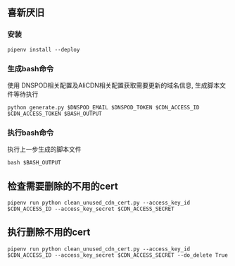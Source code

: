 喜新厌旧
--------

### 安装

```
pipenv install --deploy
```

### 生成bash命令
使用 DNSPOD相关配置及AliCDN相关配置获取需要更新的域名信息, 生成脚本文件等待执行

```
python generate.py $DNSPOD_EMAIL $DNSPOD_TOKEN $CDN_ACCESS_ID $CDN_ACCESS_TOKEN $BASH_OUTPUT
```


### 执行bash命令
执行上一步生成的脚本文件

```
bash $BASH_OUTPUT
```

## 检查需要删除的不用的cert

```
pipenv run python clean_unused_cdn_cert.py --access_key_id $CDN_ACCESS_ID --access_key_secret $CDN_ACCESS_SECRET
```

## 执行删除不用的cert

```
pipenv run python clean_unused_cdn_cert.py --access_key_id $CDN_ACCESS_ID --access_key_secret $CDN_ACCESS_SECRET --do_delete True
```
